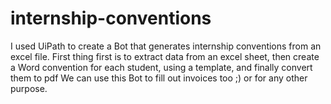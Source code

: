 # internship-conventions

I used UiPath to create a Bot that generates internship conventions from an excel file. First thing first is to extract data from an excel sheet, then create a Word
convention for each student, using a template, and finally convert them to pdf  We can use this Bot to fill out invoices too ;) or for any other purpose.

